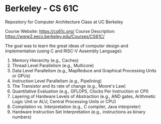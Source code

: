 # Berkeley - CS 61C
Repository for Computer Architecture Class at UC Berkeley

Course Website: https://cs61c.org/
Course Description: https://www2.eecs.berkeley.edu/Courses/CS61C/

The goal was to learn the great ideas of computer design and implementation (using C and RISC-V Assembly Language):

  1. Memory Hierarchy (e.g., Caches)
  2. Thread Level Parallelism (e.g., Multicore)
  3. Data Level Parallelism (e.g., MapReduce and Graphical Processing Units or GPUs)
  4. Instruction Level Parallelism (e.g., Pipelining)
  5. The Transistor and its rate of change (e.g., Moore's Law)
  6. Quantitative Evaluation (e.g., GFLOPS, Clocks Per Instruction or CPI)
  7. Layering of Hardware Levels of Abstraction (e.g., AND gates, Arithmetic Logic Unit or ALU, Central Processing Units or CPU)
  8. Compilation vs. Interpretation (e.g., C compiler, Java interpreter)
  9. Hardware Instruction Set Interpretation (e.g., instructions as binary numbers)

